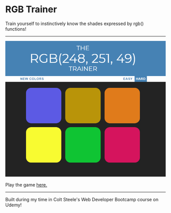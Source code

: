 # RGB Trainer

Train yourself to instinctively know the shades expressed by rgb() functions!

---

![RGB Trainer](resources/rgbtrainer.png)

Play the game [here.](https://mattyoungberg.github.io/RGBTrainer/)

---

Built during my time in Colt Steele's Web Developer Bootcamp course on Udemy!